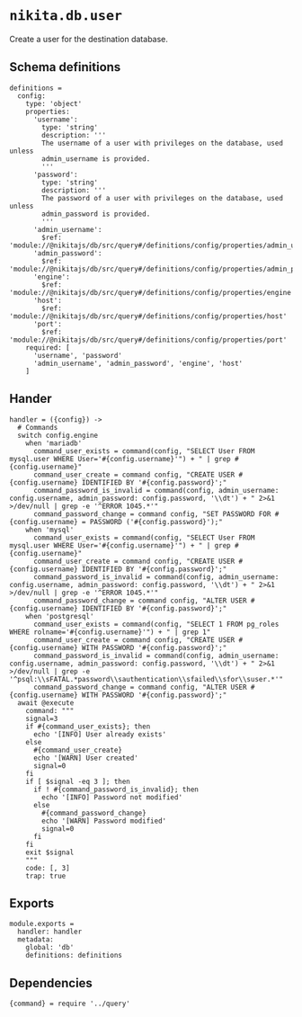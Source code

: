 
# `nikita.db.user`

Create a user for the destination database.

## Schema definitions

    definitions =
      config:
        type: 'object'
        properties:
          'username':
            type: 'string'
            description: '''
            The username of a user with privileges on the database, used unless
            admin_username is provided.
            '''
          'password':
            type: 'string'
            description: '''
            The password of a user with privileges on the database, used unless
            admin_password is provided.
            '''
          'admin_username':
            $ref: 'module://@nikitajs/db/src/query#/definitions/config/properties/admin_username'
          'admin_password':
            $ref: 'module://@nikitajs/db/src/query#/definitions/config/properties/admin_password'
          'engine':
            $ref: 'module://@nikitajs/db/src/query#/definitions/config/properties/engine'
          'host':
            $ref: 'module://@nikitajs/db/src/query#/definitions/config/properties/host'
          'port':
            $ref: 'module://@nikitajs/db/src/query#/definitions/config/properties/port'
        required: [
          'username', 'password'
          'admin_username', 'admin_password', 'engine', 'host'
        ]

## Hander

    handler = ({config}) ->
      # Commands
      switch config.engine
        when 'mariadb'
          command_user_exists = command(config, "SELECT User FROM mysql.user WHERE User='#{config.username}'") + " | grep #{config.username}"
          command_user_create = command config, "CREATE USER #{config.username} IDENTIFIED BY '#{config.password}';"
          command_password_is_invalid = command(config, admin_username: config.username, admin_password: config.password, '\\dt') + " 2>&1 >/dev/null | grep -e '^ERROR 1045.*'"
          command_password_change = command config, "SET PASSWORD FOR #{config.username} = PASSWORD ('#{config.password}');"
        when 'mysql'
          command_user_exists = command(config, "SELECT User FROM mysql.user WHERE User='#{config.username}'") + " | grep #{config.username}"
          command_user_create = command config, "CREATE USER #{config.username} IDENTIFIED BY '#{config.password}';"
          command_password_is_invalid = command(config, admin_username: config.username, admin_password: config.password, '\\dt') + " 2>&1 >/dev/null | grep -e '^ERROR 1045.*'"
          command_password_change = command config, "ALTER USER #{config.username} IDENTIFIED BY '#{config.password}';"
        when 'postgresql'
          command_user_exists = command(config, "SELECT 1 FROM pg_roles WHERE rolname='#{config.username}'") + " | grep 1"
          command_user_create = command config, "CREATE USER #{config.username} WITH PASSWORD '#{config.password}';"
          command_password_is_invalid = command(config, admin_username: config.username, admin_password: config.password, '\\dt') + " 2>&1 >/dev/null | grep -e '^psql:\\sFATAL.*password\\sauthentication\\sfailed\\sfor\\suser.*'"
          command_password_change = command config, "ALTER USER #{config.username} WITH PASSWORD '#{config.password}';"
      await @execute
        command: """
        signal=3
        if #{command_user_exists}; then
          echo '[INFO] User already exists'
        else
          #{command_user_create}
          echo '[WARN] User created'
          signal=0
        fi
        if [ $signal -eq 3 ]; then
          if ! #{command_password_is_invalid}; then
            echo '[INFO] Password not modified'
          else
            #{command_password_change}
            echo '[WARN] Password modified'
            signal=0
          fi
        fi
        exit $signal
        """
        code: [, 3]
        trap: true

## Exports

    module.exports =
      handler: handler
      metadata:
        global: 'db'
        definitions: definitions

## Dependencies

    {command} = require '../query'
